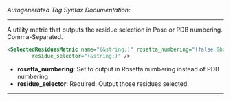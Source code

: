 <!-- THIS IS AN AUTOGENERATED FILE: Don't edit it directly, instead change the schema definition in the code itself. -->

_Autogenerated Tag Syntax Documentation:_

---
A utility metric that outputs the residue selection in Pose or PDB numbering.  Comma-Separated.

```xml
<SelectedResiduesMetric name="(&string;)" rosetta_numbering="(false &bool;)"
        residue_selector="(&string;)" />
```

-   **rosetta_numbering**: Set to output in Rosetta numbering instead of PDB numbering
-   **residue_selector**: Required.  Output those residues selected.

---
